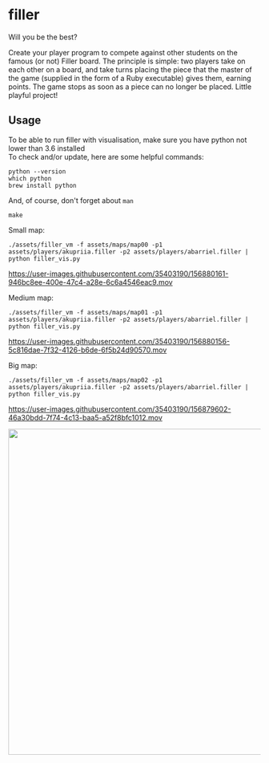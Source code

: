 # filler
Will you be the best?

Create your player program to compete against other students on the
famous (or not) Filler board. The principle is simple: two players take on each other on
a board, and take turns placing the piece that the master of the game (supplied in the
form of a Ruby executable) gives them, earning points. The game stops as soon as a
piece can no longer be placed. Little playful project!

## Usage

To be able to run filler with visualisation, make sure you have python not lower than 3.6 installed  
To check and/or update, here are some helpful commands:

```
python --version
which python
brew install python
```

And, of course, don't forget about ```man```

```
make
```
Small map:
```
./assets/filler_vm -f assets/maps/map00 -p1 assets/players/akupriia.filler -p2 assets/players/abarriel.filler | python filler_vis.py
```

https://user-images.githubusercontent.com/35403190/156880161-946bc8ee-400e-47c4-a28e-6c6a4546eac9.mov

Medium map:
```
./assets/filler_vm -f assets/maps/map01 -p1 assets/players/akupriia.filler -p2 assets/players/abarriel.filler | python filler_vis.py
```

https://user-images.githubusercontent.com/35403190/156880156-5c816dae-7f32-4126-b6de-6f5b24d90570.mov

Big map:
```
./assets/filler_vm -f assets/maps/map02 -p1 assets/players/akupriia.filler -p2 assets/players/abarriel.filler | python filler_vis.py
```

https://user-images.githubusercontent.com/35403190/156879602-46a30bdd-7f74-4c13-baa5-a52f8bfc1012.mov

<img src="https://user-images.githubusercontent.com/35403190/156879613-8c19d884-722e-4bd7-aa3c-0720aea83211.JPG" width="650" height="650"/>
